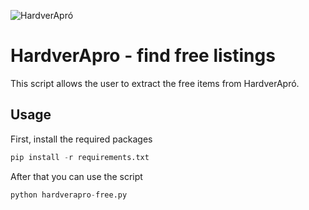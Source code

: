 ![HardverApró](https://cdn.rios.hu/design/ha/logo.png)

# HardverApro - find free listings
This script allows the user to extract the free items from HardverApró.

## Usage
First, install the required packages
```python
pip install -r requirements.txt
```

After that you can use the script
```python
python hardverapro-free.py
```
